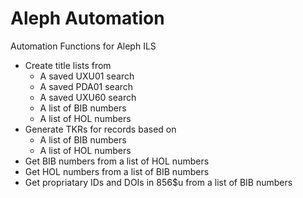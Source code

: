 # Aleph Automation
Automation Functions for Aleph ILS

* Create title lists from
  * A saved UXU01 search
  * A saved PDA01 search
  * A saved UXU60 search
  * A list of BIB numbers
  * A list of HOL numbers
* Generate TKRs for records based on 
  * A list of BIB numbers
  * A list of HOL numbers
* Get BIB numbers from a list of HOL numbers
* Get HOL numbers from a list of BIB numbers
* Get propriatary IDs and DOIs in 856$u from a list of BIB numbers
